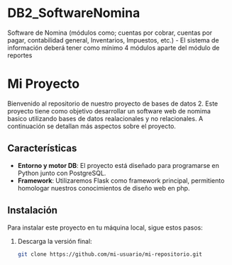 # DB2_SoftwareNomina
Software de Nomina (módulos como; cuentas por cobrar, cuentas por pagar, contabilidad general, Inventarios, Impuestos, etc.) - El sistema de información deberá tener como mínimo 4 módulos aparte del módulo de reportes

# Mi Proyecto

Bienvenido al repositorio de nuestro proyecto de bases de datos 2. Este proyecto tiene como objetivo desarrollar un software web de nomima basico utilizando bases de datos realacionales y no relacionales. A continuación se detallan más aspectos sobre el proyecto.

## Características

- **Entorno y motor DB**: El proyecto está diseñado para programarse en Python junto con PostgreSQL.
- **Framework**: Utilizaremos Flask como framework principal, permitiento homologar nuestros conocimientos de diseño web en php.

## Instalación

Para instalar este proyecto en tu máquina local, sigue estos pasos:

1. Descarga la versión final:
   ```bash
   git clone https://github.com/mi-usuario/mi-repositorio.git

